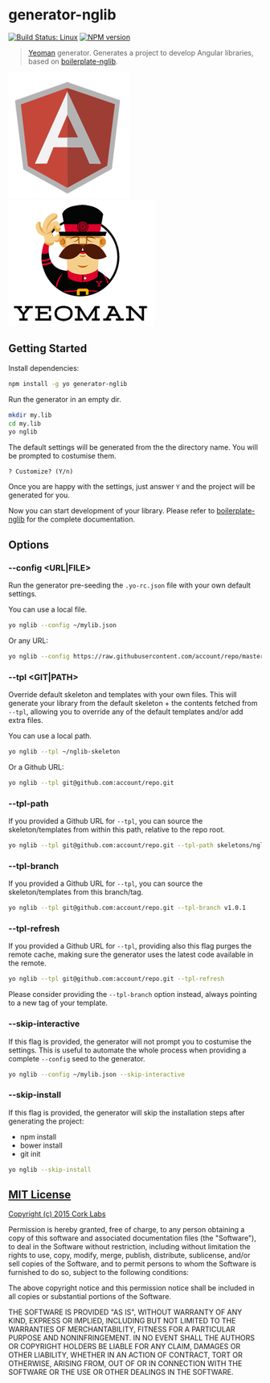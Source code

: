 # generator-nglib

[![Build Status: Linux](http://img.shields.io/travis/cork-labs/generator-nglib/master.svg?style=flat-square)](https://travis-ci.org/cork-labs/generator-nglib)
[![NPM version](http://img.shields.io/npm/v/generator-nglib.svg?style=flat-square)](https://npmjs.org/package/generator-nglib)

> [Yeoman](http://yeoman.io) generator. Generates a project to develop Angular libraries, based on [boilerplate-nglib](https://github.com/cork-labs/boilerplate-nglib).


[![Angular](assets/angular.png)](https://angularjs.org) [![Yeoman](assets/yeoman.png)](http://yeoman.io/)

## Getting Started

Install dependencies:

```bash
npm install -g yo generator-nglib
```

Run the generator in an empty dir.

```bash
mkdir my.lib
cd my.lib
yo nglib
```

The default settings will be generated from the the directory name. You will be prompted to costumise them.

```
? Customize? (Y/n)
```

Once you are happy with the settings, just answer `Y` and the project will be generated for you.

Now you can start development of your library. Please refer to [boilerplate-nglib](https://github.com/cork-labs/boilerplate-nglib)
for the complete documentation.


## Options

### --config <URL|FILE>

Run the generator pre-seeding the `.yo-rc.json` file with your own default settings.

You can use a local file.

```bash
yo nglib --config ~/mylib.json
```

Or any URL:

```bash
yo nglib --config https://raw.githubusercontent.com/account/repo/master/my-yo-rc.seed.json
```

### --tpl <GIT|PATH>

Override default skeleton and templates with your own files. This will generate your library from the default
skeleton + the contents fetched from `--tpl`, allowing you to override any of the default templates and/or add extra
files.

You can use a local path.

```bash
yo nglib --tpl ~/nglib-skeleton
```

Or a Github URL:

```bash
yo nglib --tpl git@github.com:account/repo.git
```

### --tpl-path <PATH>

If you provided a Github URL for `--tpl`, you can source the skeleton/templates from within this path, relative to the
repo root.

```bash
yo nglib --tpl git@github.com:account/repo.git --tpl-path skeletons/nglib
```

### --tpl-branch <BRANCH>

If you provided a Github URL for `--tpl`, you can source the skeleton/templates from this branch/tag.

```bash
yo nglib --tpl git@github.com:account/repo.git --tpl-branch v1.0.1
```

### --tpl-refresh

If you provided a Github URL for `--tpl`, providing also this flag purges the remote cache, making sure the generator
uses the latest code available in the remote.

```bash
yo nglib --tpl git@github.com:account/repo.git --tpl-refresh
```

Please consider providing the `--tpl-branch` option instead, always pointing to a new tag of your template.

### --skip-interactive

If this flag is provided, the generator will not prompt you to costumise the settings. This is useful to automate the
whole process when providing a complete `--config` seed to the generator.

```bash
yo nglib --config ~/mylib.json --skip-interactive
```

### --skip-install

If this flag is provided, the generator will skip the installation steps after generating the project:
- npm install
- bower install
- git init

```bash
yo nglib --skip-install
```


## [MIT License](LICENSE-MIT)

[Copyright (c) 2015 Cork Labs](http://cork-labs.mit-license.org/2015)

Permission is hereby granted, free of charge, to any person obtaining a copy of
this software and associated documentation files (the "Software"), to deal in
the Software without restriction, including without limitation the rights to
use, copy, modify, merge, publish, distribute, sublicense, and/or sell copies of
the Software, and to permit persons to whom the Software is furnished to do so,
subject to the following conditions:

The above copyright notice and this permission notice shall be included in all
copies or substantial portions of the Software.

THE SOFTWARE IS PROVIDED "AS IS", WITHOUT WARRANTY OF ANY KIND, EXPRESS OR
IMPLIED, INCLUDING BUT NOT LIMITED TO THE WARRANTIES OF MERCHANTABILITY, FITNESS
FOR A PARTICULAR PURPOSE AND NONINFRINGEMENT. IN NO EVENT SHALL THE AUTHORS OR
COPYRIGHT HOLDERS BE LIABLE FOR ANY CLAIM, DAMAGES OR OTHER LIABILITY, WHETHER
IN AN ACTION OF CONTRACT, TORT OR OTHERWISE, ARISING FROM, OUT OF OR IN
CONNECTION WITH THE SOFTWARE OR THE USE OR OTHER DEALINGS IN THE SOFTWARE.

